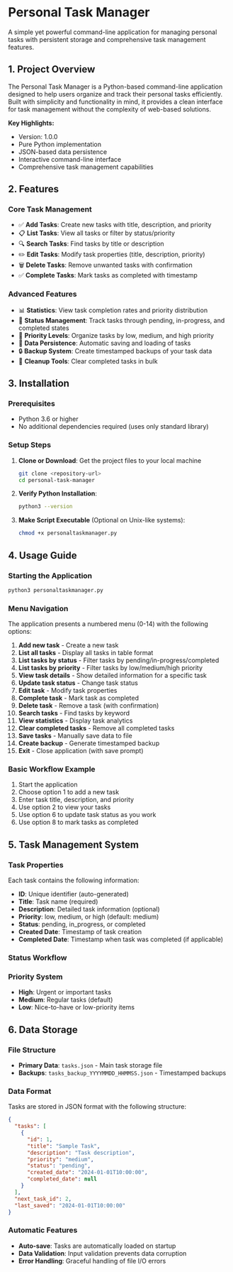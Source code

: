 # Personal Task Manager

A simple yet powerful command-line application for managing personal tasks with persistent storage and comprehensive task management features.

## 1. Project Overview

The Personal Task Manager is a Python-based command-line application designed to help users organize and track their personal tasks efficiently. Built with simplicity and functionality in mind, it provides a clean interface for task management without the complexity of web-based solutions.

**Key Highlights:**

- Version: 1.0.0
- Pure Python implementation
- JSON-based data persistence
- Interactive command-line interface
- Comprehensive task management capabilities

## 2. Features

### Core Task Management

- ✅ **Add Tasks**: Create new tasks with title, description, and priority
- 📋 **List Tasks**: View all tasks or filter by status/priority
- 🔍 **Search Tasks**: Find tasks by title or description
- ✏️ **Edit Tasks**: Modify task properties (title, description, priority)
- 🗑️ **Delete Tasks**: Remove unwanted tasks with confirmation
- ✅ **Complete Tasks**: Mark tasks as completed with timestamp

### Advanced Features

- 📊 **Statistics**: View task completion rates and priority distribution
- 🔄 **Status Management**: Track tasks through pending, in-progress, and completed states
- 🎯 **Priority Levels**: Organize tasks by low, medium, and high priority
- 💾 **Data Persistence**: Automatic saving and loading of tasks
- 🔒 **Backup System**: Create timestamped backups of your task data
- 🧹 **Cleanup Tools**: Clear completed tasks in bulk

## 3. Installation

### Prerequisites

- Python 3.6 or higher
- No additional dependencies required (uses only standard library)

### Setup Steps

1. **Clone or Download**: Get the project files to your local machine

   ```bash
   git clone <repository-url>
   cd personal-task-manager
   ```

2. **Verify Python Installation**:

   ```bash
   python3 --version
   ```

3. **Make Script Executable** (Optional on Unix-like systems):
   ```bash
   chmod +x personaltaskmanager.py
   ```

## 4. Usage Guide

### Starting the Application

```bash
python3 personaltaskmanager.py
```

### Menu Navigation

The application presents a numbered menu (0-14) with the following options:

1. **Add new task** - Create a new task
2. **List all tasks** - Display all tasks in table format
3. **List tasks by status** - Filter tasks by pending/in-progress/completed
4. **List tasks by priority** - Filter tasks by low/medium/high priority
5. **View task details** - Show detailed information for a specific task
6. **Update task status** - Change task status
7. **Edit task** - Modify task properties
8. **Complete task** - Mark task as completed
9. **Delete task** - Remove a task (with confirmation)
10. **Search tasks** - Find tasks by keyword
11. **View statistics** - Display task analytics
12. **Clear completed tasks** - Remove all completed tasks
13. **Save tasks** - Manually save data to file
14. **Create backup** - Generate timestamped backup
15. **Exit** - Close application (with save prompt)

### Basic Workflow Example

1. Start the application
2. Choose option 1 to add a new task
3. Enter task title, description, and priority
4. Use option 2 to view your tasks
5. Use option 6 to update task status as you work
6. Use option 8 to mark tasks as completed

## 5. Task Management System

### Task Properties

Each task contains the following information:

- **ID**: Unique identifier (auto-generated)
- **Title**: Task name (required)
- **Description**: Detailed task information (optional)
- **Priority**: low, medium, or high (default: medium)
- **Status**: pending, in_progress, or completed
- **Created Date**: Timestamp of task creation
- **Completed Date**: Timestamp when task was completed (if applicable)

### Status Workflow

### Priority System

- **High**: Urgent or important tasks
- **Medium**: Regular tasks (default)
- **Low**: Nice-to-have or low-priority items

## 6. Data Storage

### File Structure

- **Primary Data**: `tasks.json` - Main task storage file
- **Backups**: `tasks_backup_YYYYMMDD_HHMMSS.json` - Timestamped backups

### Data Format

Tasks are stored in JSON format with the following structure:

```json
{
  "tasks": [
    {
      "id": 1,
      "title": "Sample Task",
      "description": "Task description",
      "priority": "medium",
      "status": "pending",
      "created_date": "2024-01-01T10:00:00",
      "completed_date": null
    }
  ],
  "next_task_id": 2,
  "last_saved": "2024-01-01T10:00:00"
}
```

### Automatic Features

- **Auto-save**: Tasks are automatically loaded on startup
- **Data Validation**: Input validation prevents data corruption
- **Error Handling**: Graceful handling of file I/O errors
